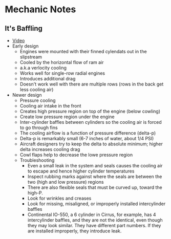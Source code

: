 # Mechanic Notes

## It's Baffling
* [Video](https://youtu.be/NDwKDYleHXI)
* Early design
   * Engines were mounted with their finned cylendats out in the slipstream
   * Cooled by the horizontal flow of ram air
   * a.k.a verlocity cooling
   * Works well for single-row radial engines
   * Introduces additional drag
   * Doesn't work well with there are multiple rows (rows in the back get less cooling air)
* Newer design
   * Pressure cooling
   * Cooling air intake in the front
   * Creates high pressure region on top of the engine (below cowling)
   * Create low pressure region under the engine
   * Inter-cylinder baffles between cylinders so the cooling air is forced to go through fins
   * The cooling airflow is a function of pressure difference (delta-p)
   * Delta-p is remarkably small (6-7 inches of water, about 1/4 PSI)
   * Aircraft designers try to keep the delta to absolute minimum; higher delta increases cooling drag
   * Cowl flaps help to decrease the lowe pressure region
   * Troubleshooting
      * Even a small leak in the system and seals causes the cooling air to escape and hence higher cylinder temperatures
      * Inspect rubbing marks against where the seals are between the two (high and low pressure) regions
      * There are also flexible seals that must be curved up, toward the high-P.
      * Look for wrinkles and creases
      * Look for missing, misaligned, or improperly installed intercylinder baffles
      * Continental IO-550, a 6 cylinder in Cirrus, for example, has 4 intercylinder baffles, and they are not the identical, even though they may look similar. They have different part numbers. If they are installed improperly, they introduce leak.
